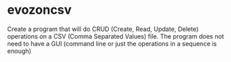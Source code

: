 # evozoncsv
Create a program that will do CRUD (Create, Read, Update, Delete) operations on a CSV (Comma Separated Values) file. The program does not need to have a GUI (command line or just the operations in a sequence is enough)
